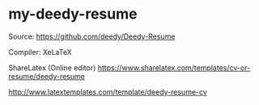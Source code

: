 # my-deedy-resume

Source:
https://github.com/deedy/Deedy-Resume

Compiler:
XeLaTeX

ShareLatex (Online editor)
https://www.sharelatex.com/templates/cv-or-resume/deedy-resume

http://www.latextemplates.com/template/deedy-resume-cv
